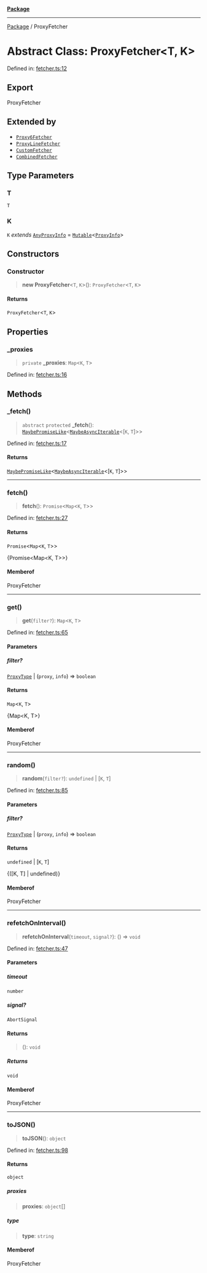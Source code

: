 [**Package**](../README.md)

***

[Package](../globals.md) / ProxyFetcher

# Abstract Class: ProxyFetcher\<T, K\>

Defined in: [fetcher.ts:12](https://github.com/AlexXanderGrib/proxy-master/blob/ca5aa337e3a3c6ac87453a9ce0f2477b801f4bc9/src/fetcher.ts#L12)

## Export

ProxyFetcher

## Extended by

- [`Proxy6Fetcher`](Proxy6Fetcher.md)
- [`ProxyLineFetcher`](ProxyLineFetcher.md)
- [`CustomFetcher`](CustomFetcher.md)
- [`CombinedFetcher`](../-internal-/classes/CombinedFetcher.md)

## Type Parameters

### T

`T`

### K

`K` *extends* [`AnyProxyInfo`](../type-aliases/AnyProxyInfo.md) = [`Mutable`](../type-aliases/Mutable.md)\<[`ProxyInfo`](../type-aliases/ProxyInfo.md)\>

## Constructors

### Constructor

> **new ProxyFetcher**\<`T`, `K`\>(): `ProxyFetcher`\<`T`, `K`\>

#### Returns

`ProxyFetcher`\<`T`, `K`\>

## Properties

### \_proxies

> `private` **\_proxies**: `Map`\<`K`, `T`\>

Defined in: [fetcher.ts:16](https://github.com/AlexXanderGrib/proxy-master/blob/ca5aa337e3a3c6ac87453a9ce0f2477b801f4bc9/src/fetcher.ts#L16)

## Methods

### \_fetch()

> `abstract` `protected` **\_fetch**(): [`MaybePromiseLike`](../-internal-/type-aliases/MaybePromiseLike.md)\<[`MaybeAsyncIterable`](../-internal-/type-aliases/MaybeAsyncIterable.md)\<\[`K`, `T`\]\>\>

Defined in: [fetcher.ts:17](https://github.com/AlexXanderGrib/proxy-master/blob/ca5aa337e3a3c6ac87453a9ce0f2477b801f4bc9/src/fetcher.ts#L17)

#### Returns

[`MaybePromiseLike`](../-internal-/type-aliases/MaybePromiseLike.md)\<[`MaybeAsyncIterable`](../-internal-/type-aliases/MaybeAsyncIterable.md)\<\[`K`, `T`\]\>\>

***

### fetch()

> **fetch**(): `Promise`\<`Map`\<`K`, `T`\>\>

Defined in: [fetcher.ts:27](https://github.com/AlexXanderGrib/proxy-master/blob/ca5aa337e3a3c6ac87453a9ce0f2477b801f4bc9/src/fetcher.ts#L27)

#### Returns

`Promise`\<`Map`\<`K`, `T`\>\>

{Promise<Map<K, T>>}

#### Memberof

ProxyFetcher

***

### get()

> **get**(`filter?`): `Map`\<`K`, `T`\>

Defined in: [fetcher.ts:65](https://github.com/AlexXanderGrib/proxy-master/blob/ca5aa337e3a3c6ac87453a9ce0f2477b801f4bc9/src/fetcher.ts#L65)

#### Parameters

##### filter?

[`ProxyType`](../type-aliases/ProxyType.md) | (`proxy`, `info`) => `boolean`

#### Returns

`Map`\<`K`, `T`\>

{Map<K, T>}

#### Memberof

ProxyFetcher

***

### random()

> **random**(`filter?`): `undefined` \| \[`K`, `T`\]

Defined in: [fetcher.ts:85](https://github.com/AlexXanderGrib/proxy-master/blob/ca5aa337e3a3c6ac87453a9ce0f2477b801f4bc9/src/fetcher.ts#L85)

#### Parameters

##### filter?

[`ProxyType`](../type-aliases/ProxyType.md) | (`proxy`, `info`) => `boolean`

#### Returns

`undefined` \| \[`K`, `T`\]

{([K, T] | undefined)}

#### Memberof

ProxyFetcher

***

### refetchOnInterval()

> **refetchOnInterval**(`timeout`, `signal?`): () => `void`

Defined in: [fetcher.ts:47](https://github.com/AlexXanderGrib/proxy-master/blob/ca5aa337e3a3c6ac87453a9ce0f2477b801f4bc9/src/fetcher.ts#L47)

#### Parameters

##### timeout

`number`

##### signal?

`AbortSignal`

#### Returns

> (): `void`

##### Returns

`void`

#### Memberof

ProxyFetcher

***

### toJSON()

> **toJSON**(): `object`

Defined in: [fetcher.ts:98](https://github.com/AlexXanderGrib/proxy-master/blob/ca5aa337e3a3c6ac87453a9ce0f2477b801f4bc9/src/fetcher.ts#L98)

#### Returns

`object`

##### proxies

> **proxies**: `object`[]

##### type

> **type**: `string`

#### Memberof

ProxyFetcher

